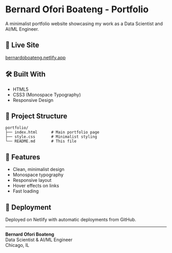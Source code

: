 # Bernard Ofori Boateng - Portfolio

A minimalist portfolio website showcasing my work as a Data Scientist and AI/ML Engineer.

## 🚀 Live Site
[bernardoboateng.netlify.app](https://bernardoboateng.netlify.app)

## 🛠️ Built With
- HTML5
- CSS3 (Monospace Typography)
- Responsive Design

## 📁 Project Structure
```
portfolio/
├── index.html      # Main portfolio page
├── style.css       # Minimalist styling
└── README.md       # This file
```

## 📱 Features
- Clean, minimalist design
- Monospace typography
- Responsive layout
- Hover effects on links
- Fast loading

## 🚀 Deployment
Deployed on Netlify with automatic deployments from GitHub.

---

**Bernard Ofori Boateng**  
Data Scientist & AI/ML Engineer  
Chicago, IL